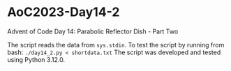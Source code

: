 # AoC2023-Day14-2
Advent of Code Day 14: Parabolic Reflector Dish - Part Two

The script reads the data from `sys.stdin`.
To test the script by running from bash:
```./day14_2.py < shortdata.txt```
The script was developed and tested using Python 3.12.0.
